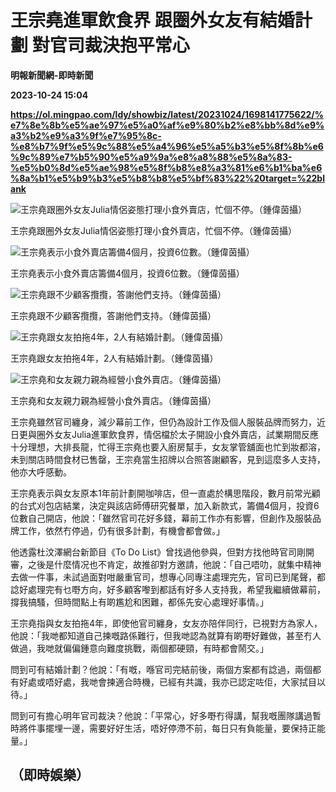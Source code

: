 # 王宗堯進軍飲食界 跟圈外女友有結婚計劃 對官司裁決抱平常心
**明報新聞網-即時新聞**

**2023-10-24 15:04**

**https://ol.mingpao.com/ldy/showbiz/latest/20231024/1698141775622/%e7%8e%8b%e5%ae%97%e5%a0%af%e9%80%b2%e8%bb%8d%e9%a3%b2%e9%a3%9f%e7%95%8c-%e8%b7%9f%e5%9c%88%e5%a4%96%e5%a5%b3%e5%8f%8b%e6%9c%89%e7%b5%90%e5%a9%9a%e8%a8%88%e5%8a%83-%e5%b0%8d%e5%ae%98%e5%8f%b8%e8%a3%81%e6%b1%ba%e6%8a%b1%e5%b9%b3%e5%b8%b8%e5%bf%83%22%20target=%22blank**

![王宗堯跟圈外女友Julia情侶姿態打理小食外賣店，忙個不停。（鍾偉茵攝）](https://fs.mingpao.com/ldy/20231024/s00009/cb3993d4012114abde71dd76576d1637.jpg)

王宗堯跟圈外女友Julia情侶姿態打理小食外賣店，忙個不停。（鍾偉茵攝）

![王宗堯表示小食外賣店籌備4個月，投資6位數。（鍾偉茵攝）](https://fs.mingpao.com/ldy/20231024/s00009/cb41619cc3f697e7b53ec0413209eb46.jpg)

王宗堯表示小食外賣店籌備4個月，投資6位數。（鍾偉茵攝）

![王宗堯跟不少顧客攬攬，答謝他們支持。（鍾偉茵攝）](https://fs.mingpao.com/ldy/20231024/s00009/cb4a8ebe0e36b15d433b6a4c42e257b7.jpg)

王宗堯跟不少顧客攬攬，答謝他們支持。（鍾偉茵攝）

![王宗堯跟女友拍拖4年，2人有結婚計劃。（鍾偉茵攝）](https://fs.mingpao.com/ldy/20231024/s00009/cb52209accdc1b25bf2f06c1e08f1b33.jpg)

王宗堯跟女友拍拖4年，2人有結婚計劃。（鍾偉茵攝）

![王宗堯和女友親力親為經營小食外賣店。（鍾偉茵攝）](https://fs.mingpao.com/ldy/20231024/s00009/cb5ad626e1fd00202dc3e12ab42aae36.jpg)

王宗堯和女友親力親為經營小食外賣店。（鍾偉茵攝）

王宗堯雖然官司纏身，減少幕前工作，但仍為設計工作及個人服裝品牌而努力，近日更與圈外女友Julia進軍飲食界，情侶檔於太子開設小食外賣店，試業期間反應十分理想，大排長龍，忙得王宗堯也要入廚房幫手，女友掌管舖面也忙到妝都溶，未到關店時間食材已售罄，王宗堯當生招牌以合照答謝顧客，見到這麼多人支持，他亦大呼感動。

王宗堯表示與女友原本1年前計劃開咖啡店，但一直處於構思階段，數月前常光顧的台式刈包店結業，決定與該店師傅研究餐單，加入新款式，籌備4個月，投資6位數自己開店，他說：「雖然官司花好多錢，幕前工作亦有影響，但創作及服裝品牌工作，依然冇停過，仍有很多計劃，有機會都會做。」

他透露杜汶澤網台新節目《To Do List》曾找過他參與，但對方找他時官司剛開審，之後是什麼情况也不肯定，故推卻對方邀請，他說：「自己唔叻，就集中精神去做一件事，未試過面對咁嚴重官司，想專心同專注處理完先，官司已到尾聲，都諗好處理完有乜嘢方向，好多顧客嚟到都話有好多人支持我，希望我繼續做幕前，撐我搞騷，但時間點上有啲尷尬和困難，都係先安心處理好事情。」

王宗堯指與女友拍拖4年，即使他官司纏身，女友亦陪伴同行，已視對方為家人，他說：「我哋都知道自己揀嘅路係難行，但我哋認為就算有啲嘢好難做，甚至冇人做過，我哋就偏偏鍾意向難度挑戰，兩個都硬頸，有時都會鬧交。」

問到可有結婚計劃？他說：「有嘅，喺官司完結前後，兩個方案都有諗過，兩個都有好處或唔好處，我哋會揀適合時機，已經有共識，我亦已認定咗佢，大家拭目以待。」

問到可有擔心明年官司裁決？他說：「平常心，好多嘢冇得講，幫我嘅團隊講過暫時將件事擺埋一邊，需要好好生活，唔好停滯不前，每日只有負能量，要保持正能量。」

（即時娛樂）
------